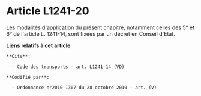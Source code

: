 # Article L1241-20

Les modalités d'application du présent chapitre, notamment celles des 5° et 6° de l'article L. 1241-14, sont fixées par un
décret en Conseil d'Etat.

**Liens relatifs à cet article**

	**Cite**:

	  - Code des transports - art. L1241-14 (VD)

	**Codifié par**:

	  - Ordonnance n°2010-1307 du 28 octobre 2010 - art. (V)
